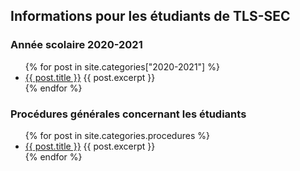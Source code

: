 ## Informations pour les étudiants de TLS-SEC

### Année scolaire 2020-2021
<ul>
{% for post in site.categories["2020-2021"] %}
<li>
  <a href="{{ post.url }}">{{ post.title }}</a>
  {{ post.excerpt }}
</li>
{% endfor %}
</ul>

### Procédures générales concernant les étudiants
<ul>
{% for post in site.categories.procedures %}
<li>
  <a href="{{ post.url }}">{{ post.title }}</a>
  {{ post.excerpt }}
</li>
{% endfor %}
</ul>
